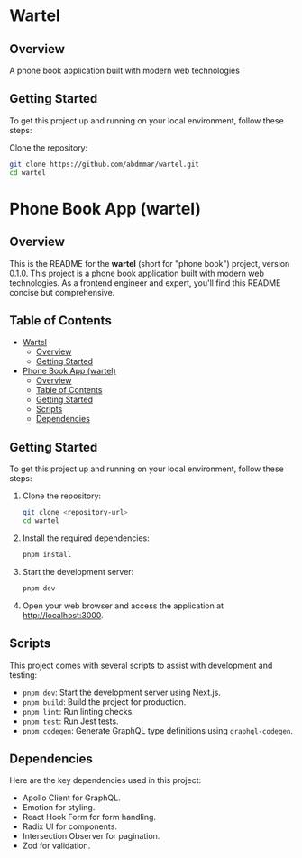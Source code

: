 # Wartel

## Overview

A phone book application built with modern web technologies

## Getting Started

To get this project up and running on your local environment, follow these steps:

Clone the repository:

```bash
git clone https://github.com/abdmmar/wartel.git
cd wartel
```

# Phone Book App (wartel)

## Overview

This is the README for the **wartel** (short for "phone book") project, version 0.1.0. This project is a phone book application built with modern web technologies. As a frontend engineer and expert, you'll find this README concise but comprehensive.

## Table of Contents

- [Wartel](#wartel)
  - [Overview](#overview)
  - [Getting Started](#getting-started)
- [Phone Book App (wartel)](#phone-book-app-wartel)
  - [Overview](#overview-1)
  - [Table of Contents](#table-of-contents)
  - [Getting Started](#getting-started-1)
  - [Scripts](#scripts)
  - [Dependencies](#dependencies)

## Getting Started

To get this project up and running on your local environment, follow these steps:

1. Clone the repository:

   ```bash
   git clone <repository-url>
   cd wartel
   ```

2. Install the required dependencies:

   ```bash
   pnpm install
   ```

3. Start the development server:

   ```bash
   pnpm dev
   ```

4. Open your web browser and access the application at [http://localhost:3000](http://localhost:3000).

## Scripts

This project comes with several scripts to assist with development and testing:

- `pnpm dev`: Start the development server using Next.js.
- `pnpm build`: Build the project for production.
- `pnpm lint`: Run linting checks.
- `pnpm test`: Run Jest tests.
- `pnpm codegen`: Generate GraphQL type definitions using `graphql-codegen`.

## Dependencies

Here are the key dependencies used in this project:

- Apollo Client for GraphQL.
- Emotion for styling.
- React Hook Form for form handling.
- Radix UI for components.
- Intersection Observer for pagination.
- Zod for validation.
